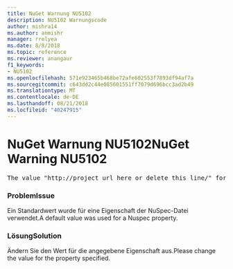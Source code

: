 ```yaml
---
title: NuGet Warnung NU5102
description: NU5102 Warnungscode
author: mishra14
ms.author: anmishr
manager: rrelyea
ms.date: 8/8/2018
ms.topic: reference
ms.reviewer: anangaur
f1_keywords:
- NU5102
ms.openlocfilehash: 571e923465b468be72afe602553f7893df94af7a
ms.sourcegitcommit: c643dd2c44e085601551ff7079d696bcc3ad2b49
ms.translationtype: MT
ms.contentlocale: de-DE
ms.lasthandoff: 08/21/2018
ms.locfileid: "40247915"
---
```

# <a name="nuget-warning-nu5102"></a><span data-ttu-id="55027-103">NuGet Warnung NU5102</span><span class="sxs-lookup"><span data-stu-id="55027-103">NuGet Warning NU5102</span></span>
<pre>The value "http://project_url_here_or_delete_this_line/" for ProjectUrl is a sample value and should be removed. Replace it with an appropriate value or remove it and rebuild your package.</pre>

### <a name="issue"></a><span data-ttu-id="55027-104">Problem</span><span class="sxs-lookup"><span data-stu-id="55027-104">Issue</span></span>

<span data-ttu-id="55027-105">Ein Standardwert wurde für eine Eigenschaft der NuSpec-Datei verwendet.</span><span class="sxs-lookup"><span data-stu-id="55027-105">A default value was used for a Nuspec property.</span></span>


### <a name="solution"></a><span data-ttu-id="55027-106">Lösung</span><span class="sxs-lookup"><span data-stu-id="55027-106">Solution</span></span>

<span data-ttu-id="55027-107">Ändern Sie den Wert für die angegebene Eigenschaft aus.</span><span class="sxs-lookup"><span data-stu-id="55027-107">Please change the value for the property specified.</span></span>

